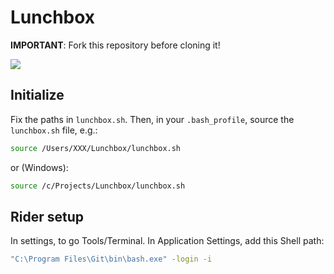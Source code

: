 # Lunchbox

__IMPORTANT__: Fork this repository before cloning it! 

![](https://i.giphy.com/media/v1.Y2lkPTc5MGI3NjExbXNvZWx0c2N3cjM2bWRldHp5NmVxcWR3a3k4emFpYW1naDZpMWZudSZlcD12MV9pbnRlcm5hbF9naWZfYnlfaWQmY3Q9Zw/e06Wc1bfzPQXnXyhLW/giphy.gif)

## Initialize

Fix the paths in `lunchbox.sh`. Then, in your `.bash_profile`, source the `lunchbox.sh` file, e.g.:

```bash
source /Users/XXX/Lunchbox/lunchbox.sh
```

or (Windows):

```bash
source /c/Projects/Lunchbox/lunchbox.sh
```

## Rider setup
In settings, to go Tools/Terminal. In Application Settings, add this Shell path:
```bash
"C:\Program Files\Git\bin\bash.exe" -login -i
```
